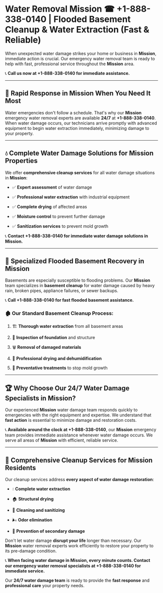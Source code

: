 # Water Removal Mission ☎ +1-888-338-0140 | Flooded Basement Cleanup & Water Extraction (Fast & Reliable)

When unexpected water damage strikes your home or business in **Mission**, immediate action is crucial. Our emergency water removal team is ready to help with fast, professional service throughout the **Mission** area. 

📞 **Call us now at +1-888-338-0140 for immediate assistance.**
---
## 🚀 Rapid Response in Mission When You Need It Most
Water emergencies don't follow a schedule. That's why our **Mission** emergency water removal experts are available **24/7** at **+1-888-338-0140**. When water damage occurs, our technicians arrive promptly with advanced equipment to begin water extraction immediately, minimizing damage to your property.
---
## 💧 Complete Water Damage Solutions for Mission Properties
We offer **comprehensive cleanup services** for all water damage situations in **Mission**:
- ✅ **Expert assessment** of water damage  
- ✅ **Professional water extraction** with industrial equipment  
- ✅ **Complete drying** of affected areas  
- ✅ **Moisture control** to prevent further damage  
- ✅ **Sanitization services** to prevent mold growth  
📞 **Contact +1-888-338-0140 for immediate water damage solutions in Mission.**
---
## 🌊 Specialized Flooded Basement Recovery in Mission
Basements are especially susceptible to flooding problems. Our **Mission** team specializes in **basement cleanup** for water damage caused by heavy rain, broken pipes, appliance failures, or sewer backups. 
📞 **Call +1-888-338-0140 for fast flooded basement assistance.**
### 🏚️ Our Standard Basement Cleanup Process:
1. 🏗️ **Thorough water extraction** from all basement areas  
2. 🔎 **Inspection of foundation** and structure  
3. 🗑️ **Removal of damaged materials**  
4. 💨 **Professional drying and dehumidification**  
5. 🚫 **Preventative treatments** to stop mold growth  
---
## 🏆 Why Choose Our 24/7 Water Damage Specialists in Mission?
Our experienced **Mission** water damage team responds quickly to emergencies with the right equipment and expertise. We understand that **fast action** is essential to minimize damage and restoration costs.
📞 **Available around the clock at +1-888-338-0140**, our **Mission** emergency team provides immediate assistance whenever water damage occurs. We serve all areas of **Mission** with efficient, reliable service.
---
## 🧹 Comprehensive Cleanup Services for Mission Residents
Our cleanup services address **every aspect of water damage restoration**:
- 💧 **Complete water extraction**  
- 🏠 **Structural drying**  
- 🧼 **Cleaning and sanitizing**  
- 🌬️ **Odor elimination**  
- 🚫 **Prevention of secondary damage**  
Don't let water damage **disrupt your life** longer than necessary. Our **Mission** water removal experts work efficiently to restore your property to its pre-damage condition.
📞 **When facing water damage in Mission, every minute counts. Contact our emergency water removal specialists at +1-888-338-0140 for immediate service.**
Our **24/7 water damage team** is ready to provide the **fast response** and **professional care** your property needs.
